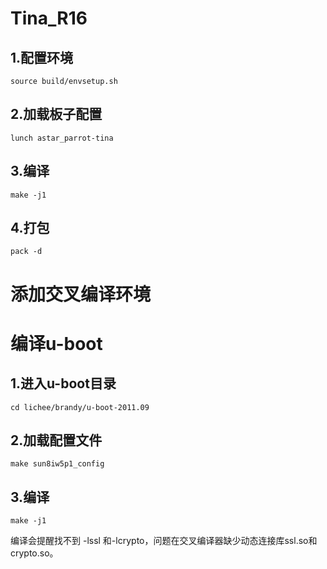# Tina_R16
## 1.配置环境
`source build/envsetup.sh`
## 2.加载板子配置
`lunch astar_parrot-tina`
## 3.编译
`make -j1`
## 4.打包
`pack -d`

# 添加交叉编译环境


# 编译u-boot
## 1.进入u-boot目录
`cd lichee/brandy/u-boot-2011.09`
## 2.加载配置文件
`make sun8iw5p1_config`
## 3.编译
`make -j1`

编译会提醒找不到 -lssl 和-lcrypto，问题在交叉编译器缺少动态连接库ssl.so和crypto.so。

